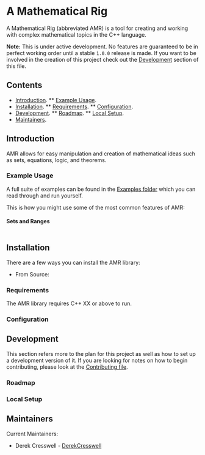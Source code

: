 # A Mathematical Rig

A Mathematical Rig (abbreviated AMR) is a tool for creating and working with complex mathematical topics in the C++ language.

**Note:** This is under active development.
No features are guaranteed to be in perfect working order until a stable `1.0.0` release is made.
If you want to be involved in the creation of this project check out the [Development](#development) section of this file.

## Contents

* [Introduction](#introduction).
** [Example Usage](#example-usage).
* [Installation](#installation).
** [Requirements](#requirements).
** [Configuration](#configuration).
* [Development](#development).
** [Roadmap](#roadmap).
** [Local Setup](#local-setup).
* [Maintainers](#maintainers).

## Introduction

AMR allows for easy manipulation and creation of mathematical ideas such as sets, equations, logic, and theorems.

### Example Usage

A full suite of examples can be found in the [Examples folder](./Examples) which you can read through and run yourself.

This is how you might use some of the most common features of AMR:

#### Sets and Ranges

```
```

## Installation

There are a few ways you can install the AMR library:

* From Source:

### Requirements

The AMR library requires C++ XX or above to run.

### Configuration


## Development

This section refers more to the plan for this project as well as how to set up a development version of it.
If you are looking for notes on how to begin contributing, please look at the [Contributing file](./Contributing.md).

### Roadmap


### Local Setup


## Maintainers

Current Maintainers:

* Derek Cresswell - [DerekCresswell](https://github.com/DerekCresswell)
